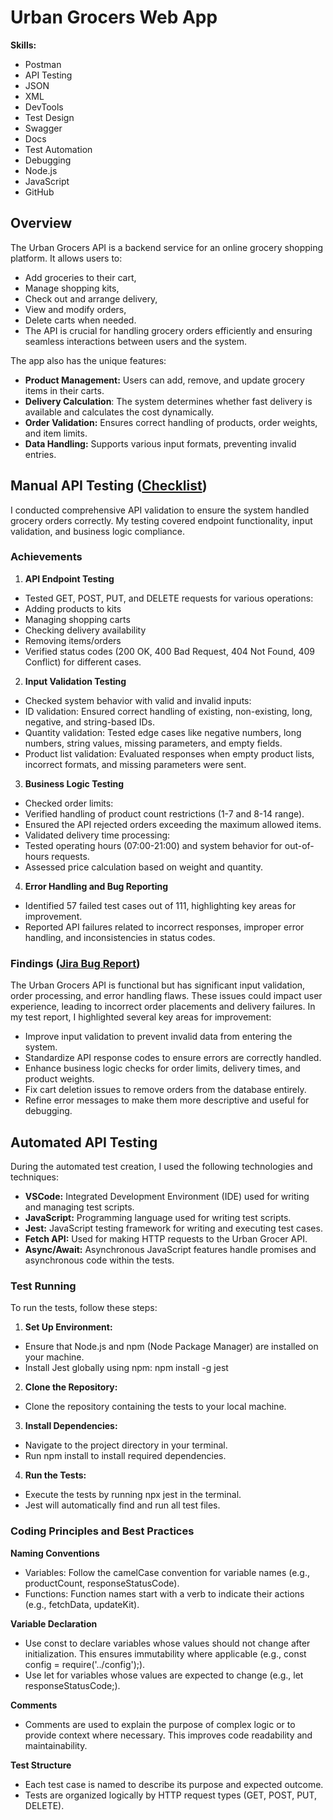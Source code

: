 # Urban Grocers Web App
**Skills:**
- Postman
- API Testing
- JSON
- XML
- DevTools
- Test Design
- Swagger
- Docs
- Test Automation
- Debugging
- Node.js
- JavaScript
- GitHub

## Overview
The Urban Grocers API is a backend service for an online grocery shopping platform. It allows users to:
- Add groceries to their cart,
- Manage shopping kits,
- Check out and arrange delivery,
- View and modify orders,
- Delete carts when needed.
- The API is crucial for handling grocery orders efficiently and ensuring seamless interactions between users and the system.

The app also has the unique features:
- **Product Management:** Users can add, remove, and update grocery items in their carts.
- **Delivery Calculation**: The system determines whether fast delivery is available and calculates the cost dynamically.
- **Order Validation:** Ensures correct handling of products, order weights, and item limits.
- **Data Handling:** Supports various input formats, preventing invalid entries.

## Manual API Testing ([Checklist](https://docs.google.com/spreadsheets/d/1DrQHm3GEv9J0uyn5pXegBEUGGx84yDLC8GosU0rwt6U/edit?usp=sharing))
I conducted comprehensive API validation to ensure the system handled grocery orders correctly. My testing covered endpoint functionality, input validation, and business logic compliance.
### Achievements
1. **API Endpoint Testing**
- Tested GET, POST, PUT, and DELETE requests for various operations:
- Adding products to kits
- Managing shopping carts
- Checking delivery availability
- Removing items/orders
- Verified status codes (200 OK, 400 Bad Request, 404 Not Found, 409 Conflict) for different cases.
2. **Input Validation Testing**
- Checked system behavior with valid and invalid inputs:
- ID validation: Ensured correct handling of existing, non-existing, long, negative, and string-based IDs.
- Quantity validation: Tested edge cases like negative numbers, long numbers, string values, missing parameters, and empty fields.
- Product list validation: Evaluated responses when empty product lists, incorrect formats, and missing parameters were sent.
3. **Business Logic Testing**
- Checked order limits:
- Verified handling of product count restrictions (1-7 and 8-14 range).
- Ensured the API rejected orders exceeding the maximum allowed items.
- Validated delivery time processing:
- Tested operating hours (07:00-21:00) and system behavior for out-of-hours requests.
- Assessed price calculation based on weight and quantity.
4. **Error Handling and Bug Reporting**
- Identified 57 failed test cases out of 111, highlighting key areas for improvement.
- Reported API failures related to incorrect responses, improper error handling, and inconsistencies in status codes.
### Findings ([Jira Bug Report](https://docs.google.com/document/d/13CVrZqYtd_Sp_6_Jn-fprDup7f8RkrZk66xIUZf5-bQ/edit?usp=sharing))
The Urban Grocers API is functional but has significant input validation, order processing, and error handling flaws. These issues could impact user experience, leading to incorrect order placements and delivery failures. In my test report, I highlighted several key areas for improvement:
- Improve input validation to prevent invalid data from entering the system.
- Standardize API response codes to ensure errors are correctly handled.
- Enhance business logic checks for order limits, delivery times, and product weights.
- Fix cart deletion issues to remove orders from the database entirely.
- Refine error messages to make them more descriptive and useful for debugging.

## Automated API Testing
During the automated test creation, I used the  following technologies and techniques:
- **VSCode:** Integrated Development Environment (IDE) used for writing and managing test scripts.
- **JavaScript:** Programming language used for writing test scripts.
- **Jest:** JavaScript testing framework for writing and executing test cases.
- **Fetch API:** Used for making HTTP requests to the Urban Grocer API.
- **Async/Await:** Asynchronous JavaScript features handle promises and asynchronous code within the tests.

### Test Running
To run the tests, follow these steps:
1. **Set Up Environment:**
- Ensure that Node.js and npm (Node Package Manager) are installed on your machine.
- Install Jest globally using npm: npm install -g jest

2. **Clone the Repository:**
- Clone the repository containing the tests to your local machine.

3. **Install Dependencies:**
- Navigate to the project directory in your terminal.
- Run npm install to install required dependencies.

4. **Run the Tests:**
- Execute the tests by running npx jest in the terminal.
- Jest will automatically find and run all test files.

### Coding Principles and Best Practices

**Naming Conventions**
- Variables: Follow the camelCase convention for variable names (e.g., productCount, responseStatusCode).
- Functions: Function names start with a verb to indicate their actions (e.g., fetchData, updateKit).

**Variable Declaration**
- Use const to declare variables whose values should not change after initialization. This ensures immutability where applicable (e.g., const config = require('../config');).
- Use let for variables whose values are expected to change (e.g., let responseStatusCode;).

**Comments**
- Comments are used to explain the purpose of complex logic or to provide context where necessary. This improves code readability and maintainability.

**Test Structure**
- Each test case is named to describe its purpose and expected outcome.
- Tests are organized logically by HTTP request types (GET, POST, PUT, DELETE).
